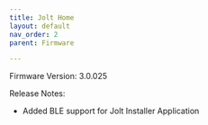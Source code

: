```yaml
---
title: Jolt Home
layout: default
nav_order: 2
parent: Firmware

---
```




Firmware Version: 3.0.025

Release Notes:
- Added BLE support for Jolt Installer Application